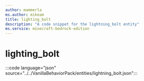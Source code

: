 ```yaml
---
author: mammerla
ms.author: mikeam
title: lighting_bolt
description: "A code snippet for the lightning_bolt entity"
ms.service: minecraft-bedrock-edition
---
```


# lighting_bolt

:::code language="json" source="../../VanillaBehaviorPack/entities/lightning_bolt.json":::
